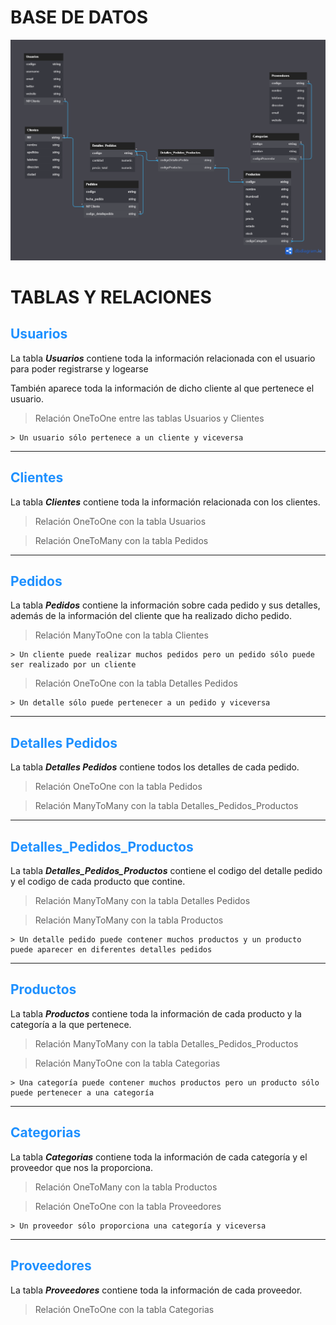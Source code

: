 # BASE DE DATOS

![](./Tablas.png "bd" ) 


# TABLAS Y RELACIONES

## <span style="color:dodgerblue">**Usuarios**</span>
La tabla ***Usuarios*** contiene toda la información relacionada con el usuario para poder registrarse y logearse 

También aparece toda la información de dicho cliente al que pertenece el usuario. 

> Relación OneToOne entre las tablas Usuarios y Clientes

    > Un usuario sólo pertenece a un cliente y viceversa

---
## <span style="color:dodgerblue">**Clientes**</span>
La tabla ***Clientes*** contiene toda la información relacionada con los clientes.

> Relación OneToOne con la tabla Usuarios

> Relación OneToMany con la tabla Pedidos

---
## <span style="color:dodgerblue">**Pedidos**</span>
La tabla ***Pedidos*** contiene la información sobre cada pedido y sus detalles, además de la información del cliente que ha realizado dicho pedido.

> Relación ManyToOne con la tabla Clientes

    > Un cliente puede realizar muchos pedidos pero un pedido sólo puede ser realizado por un cliente

> Relación OneToOne con la tabla Detalles Pedidos

    > Un detalle sólo puede pertenecer a un pedido y viceversa

---
## <span style="color:dodgerblue">**Detalles Pedidos**</span>
La tabla ***Detalles Pedidos*** contiene todos los detalles de cada pedido.

> Relación OneToOne con la tabla Pedidos

> Relación ManyToMany con la tabla Detalles_Pedidos_Productos

---
## <span style="color:dodgerblue">**Detalles_Pedidos_Productos**</span>
La tabla ***Detalles_Pedidos_Productos*** contiene el codigo del detalle pedido y el codigo de cada producto que contine.

> Relación ManyToMany con la tabla Detalles Pedidos

> Relación ManyToMany con la tabla Productos

    > Un detalle pedido puede contener muchos productos y un producto puede aparecer en diferentes detalles pedidos

---
## <span style="color:dodgerblue">**Productos**</span>
La tabla ***Productos*** contiene toda la información de cada producto y la categoría a la que pertenece.

> Relación ManyToMany con la tabla Detalles_Pedidos_Productos

> Relación ManyToOne con la tabla Categorias

    > Una categoría puede contener muchos productos pero un producto sólo puede pertenecer a una categoría

---
## <span style="color:dodgerblue">**Categorias**</span>
La tabla ***Categorias*** contiene toda la información de cada categoría y el proveedor que nos la proporciona. 

> Relación OneToMany con la tabla Productos

> Relación OneToOne con la tabla Proveedores

    > Un proveedor sólo proporciona una categoría y viceversa


---
## <span style="color:dodgerblue">**Proveedores**</span>
La tabla ***Proveedores*** contiene toda la información de cada proveedor.

> Relación OneToOne con la tabla Categorias